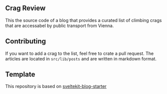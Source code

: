 ## Crag Review
This the source code of a blog that provides a curated list of climbing crags that are accessabel by public transport from Vienna.

## Contributing
If you want to add a crag to the list, feel free to crate a pull request. The articles are located in ```src/lib/posts``` and are written in markdown format.

## Template
This repository is based on [sveltekit-blog-starter](https://github.com/josh-collinsworth/sveltekit-blog-starter)